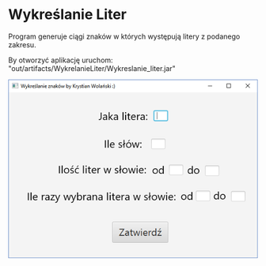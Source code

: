 # Wykreślanie Liter
Program generuje ciągi znaków w których występują litery z podanego zakresu.

By otworzyć aplikację uruchom: "out/artifacts/WykrelanieLiter/Wykreslanie_liter.jar"

![alt text](photo.PNG)
